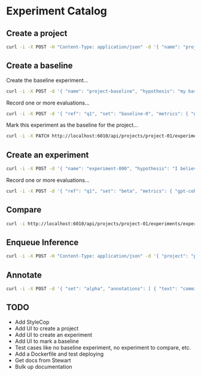 # Experiment Catalog

## Create a project

```bash
curl -i -X POST -H "Content-Type: application/json" -d '{ "name": "project-03" }' http://localhost:6010/api/projects
```

## Create a baseline

Create the baseline experiment...

```bash
curl -i -X POST -d '{ "name": "project-baseline", "hypothesis": "my baseline" }' -H "Content-Type: application/json" http://localhost:6010/api/projects/project-01/experiments
```

Record one or more evaluations...

```bash
curl -i -X POST -d '{ "ref": "q1", "set": "baseline-0", "metrics": { "gpt-coherance": { "value": 2 }, "gpt-relevance": { "value": 3 }, "gpt-correctness": { "value": 2 } } }' -H "Content-Type: application/json" http://localhost:6010/api/projects/project-01/experiments/pelasne-baseline/results
```

Mark this experiment as the baseline for the project...

```bash
curl -i -X PATCH http://localhost:6010/api/projects/project-01/experiments/project-baseline/baseline
```

## Create an experiment

```bash
curl -i -X POST -d '{ "name": "experiment-000", "hypothesis": "I believe decreasing the temperature will give better results." }' -H "Content-Type: application/json" http://localhost:6010/api/projects/project-01/experiments
```

Record one or more evaluations...

```bash
curl -i -X POST -d '{ "ref": "q1", "set": "beta", "metrics": { "gpt-coherance": 3, "gpt-relevance": 2, "gpt-correctness": 3 } }' -H "Content-Type: application/json" http://localhost:6010/api/projects/project-03/experiments/project-baseline/results
```

## Compare

```bash
curl -i http://localhost:6010/api/projects/project-01/experiments/experiment-000/compare
```

## Enqueue Inference

```bash
curl -i -X POST -H "Content-Type: application/json" -d '{ "project": "project-01", "experiment": "experiment-000", "set": "both", "datasources": ["test"], "iterations": 3 }' http://localhost:6030/api/queues/pelasne
```

## Annotate

```bash
curl -i -X POST -d '{ "set": "alpha", "annotations": [ { "text": "commit 3746hf", "uri": "https://dev.azure.com/commit" } ] }' -H "Content-Type: application/json" http://localhost:6010/api/projects/project-01/experiments/pelasne-01/results
```

## TODO

- Add StyleCop
- Add UI to create a project
- Add UI to create an experiment
- Add UI to mark a baseline
- Test cases like no baseline experiment, no experiment to compare, etc.
- Add a Dockerfile and test deploying
- Get docs from Stewart
- Bulk up documentation
